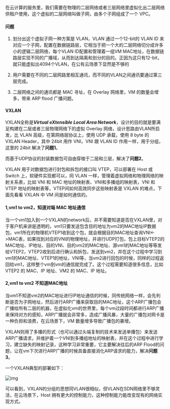 在云计算的服务里，我们需要在物理的二层网络或者三层网络里虚拟化出二层网络供租户使用，这个虚拟的二层网络叫做子网，由多个子网组成了一个 VPC。

#### 问题

1. 划分出这个虚拟子网一种方案是 VLAN，VLAN 通过一个12-bit的 VLAN ID 来对应一个子网，配置在数据链路层，它相当于把一个大的二层网络切分成许多小的逻辑二层网络，每个VLAN ID配置和管理着一组VM MAC地址，在数据链路层实现不同的广播域，从而到达隔离和划分的目的。正因为这只有12-bit，就只能虚拟出4094个VLAN，在公有云场景下显然是不够的

2. 用户需要在不同的二层网路里相互通讯，而不同的VLAN之间通讯要通过第三层完成。

3. 二层网络之间的通讯都是 MAC 寻址，在 Overlay 网络里，VM 的数量会增多，带来 ARP flood 广播问题。

#### VXLAN

VXLAN全称是***Virtual eXtensible Local Area Network***，设计的目的就是要满足构建在二层或者三层物理网络下的虚拟 Overlay 网络，设计思路由VLAN所启发，比 VLAN 高级，在第网络层协议上，使用 UDP 承载，使用 8 byte 的 VXLAN Header，其中 24bit 用作 VNI，VNI 跟 VLAN ID 作用一样，用于分组，这里的 24bit 解决了**问题1**。

而基于UDP协议的封装数据包可自由穿梭于二层和三层，解决了**问题2**。

VXLAN 用于对数据包进行封包和拆包的接口叫 VTEP，可以部署在 Host 或 Switch 上，软硬件实现都可以，同 VLAN 一样，管理着虚拟网络和物理网络的映射关系表，比如 VNI 和 MAC 地址的映射表、VNI和多播组的映射表，VNI 和 VTEP 地址的映射表等，VTEP间如何高效同步这些映射表是 VXLAN 的难点，下面先看看 VXLAN 中 VM 间是如何通信的。

#### 1,vm1 to vm2，知道对端 MAC 地址通信

当一个vm1加入到一个VXLAN的network后，并不需要知道是否在VXLAN里，对于客户机来讲是透明的，vm1只要发送包含目的地址为vm2的MAC地址IP数据包，vm1所在的物理机VTEP1收到这个包，就会根据目的MAC地址查询VNI<->MAC表，如果找到对应的VNI的物理地址，并进行UDP打包，包上目标VTEP2的MAC地址、IP地址、目的VNI、目的vm2的MAC地址、源vm1的MAC地址等等发给VTEP2，VTEP2收到后进行确认和拆包，发送到vm2，并在这个过程中学习到vm1的MAC地址、VTEP1的地址，VNI等，当vm2进行回包的时候，同样的过程返回给vm1，这样整个vm到vm的通信就完成了。这个过程需要知道很多信息，比如 VTEP2 的 MAC、IP 地址、VM2 的 MAC、IP 地址。

#### 2,vm1 to vm2 不知道MAC地址

当vm1不知道vm2的MAC地址进行IP地址通信的时候，同传统网络一样，会先判断是否为子网地址，然后进行ARP广播来获取目的MAC地址，这个ARP广播包会广播给所有二层的机器，在虚拟化vm的世界里，每个vm过段时间都进行ARP广播来保持对方的感知，ARP广播就会非常多，造成广播风暴，大量的广播包对网卡是一种负担和浪费，在云场景下，VM 数量增多导致广播包的暴增。

VXLAN则用了多播的形式（也可以通过头端复制的技术来发送单播包）来发送ARP广播请求，并维护着一个VNI到多播组地址的映射表，并在这个过程中进行学习，建立缺失的映射记录，这种学习非常重要，它主要解决往后的ARP Flood的问题，让在vm下次进行ARP广播的时候具备直接消化ARP请求的能力，解决**问题3**。

一个VXLAN典型的部署如下：

![img](http://yangjunsss.github.io/images/QQ20160712-1@2x.png)

可以看到，VXLAN的分组的思想同VLAN很相似，但VLAN在SDN网络里不够灵活，在云场景下，Host 拥有更大的控制能力，这种控制能力能改变现有的网络实现方式。

